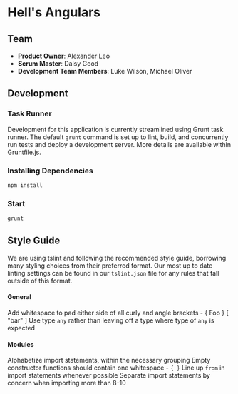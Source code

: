 # Hell's Angulars

>

## Team

  - __Product Owner__: Alexander Leo
  - __Scrum Master__: Daisy Good
  - __Development Team Members__: Luke Wilson, Michael Oliver

## Development

### Task Runner

Development for this application is currently streamlined using Grunt task runner. The default `grunt` command is set up to lint, build, and concurrently run tests and deploy a development server. More details are available within Gruntfile.js.


### Installing Dependencies

```sh
npm install
```

### Start

```sh
grunt
```

## Style Guide

We are using tslint and following the recommended style guide, borrowing many styling choices from their preferred format.
Our most up to date linting settings can be found in our `tslint.json` file for any rules that fall outside of this format.

#### General

Add whitespace to pad either side of all curly and angle brackets - { Foo } [ "bar" ]
Use type `any` rather than leaving off a type where type of `any` is expected

#### Modules

Alphabetize import statements, within the necessary grouping
Empty constructor functions should contain one whitespace - `{ }`
Line up `from` in import statements whenever possible
Separate import statements by concern when importing more than 8-10
